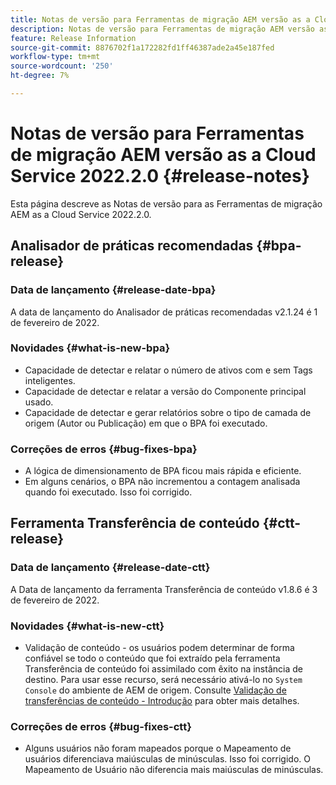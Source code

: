 ```yaml
---
title: Notas de versão para Ferramentas de migração AEM versão as a Cloud Service 2022.2.0
description: Notas de versão para Ferramentas de migração AEM versão as a Cloud Service 2022.2.0
feature: Release Information
source-git-commit: 8876702f1a172282fd1ff46387ade2a45e187fed
workflow-type: tm+mt
source-wordcount: '250'
ht-degree: 7%

---
```



# Notas de versão para Ferramentas de migração AEM versão as a Cloud Service 2022.2.0 {#release-notes}

Esta página descreve as Notas de versão para as Ferramentas de migração AEM as a Cloud Service 2022.2.0.

## Analisador de práticas recomendadas {#bpa-release}

### Data de lançamento {#release-date-bpa}

A data de lançamento do Analisador de práticas recomendadas v2.1.24 é 1 de fevereiro de 2022.

### Novidades {#what-is-new-bpa}

* Capacidade de detectar e relatar o número de ativos com e sem Tags inteligentes.
* Capacidade de detectar e relatar a versão do Componente principal usado.
* Capacidade de detectar e gerar relatórios sobre o tipo de camada de origem (Autor ou Publicação) em que o BPA foi executado.

### Correções de erros {#bug-fixes-bpa}

* A lógica de dimensionamento de BPA ficou mais rápida e eficiente.
* Em alguns cenários, o BPA não incrementou a contagem analisada quando foi executado. Isso foi corrigido.

## Ferramenta Transferência de conteúdo {#ctt-release}

### Data de lançamento {#release-date-ctt}

A Data de lançamento da ferramenta Transferência de conteúdo v1.8.6 é 3 de fevereiro de 2022.

### Novidades {#what-is-new-ctt}

* Validação de conteúdo - os usuários podem determinar de forma confiável se todo o conteúdo que foi extraído pela ferramenta Transferência de conteúdo foi assimilado com êxito na instância de destino. Para usar esse recurso, será necessário ativá-lo no `System Console` do ambiente de AEM de origem. Consulte [Validação de transferências de conteúdo - Introdução](https://experienceleague.adobe.com/docs/experience-manager-cloud-service/content/migration-journey/cloud-migration/content-transfer-tool/validating-content-transfers.html?lang=en#getting-started) para obter mais detalhes.

### Correções de erros {#bug-fixes-ctt}

* Alguns usuários não foram mapeados porque o Mapeamento de usuários diferenciava maiúsculas de minúsculas. Isso foi corrigido. O Mapeamento de Usuário não diferencia mais maiúsculas de minúsculas.

